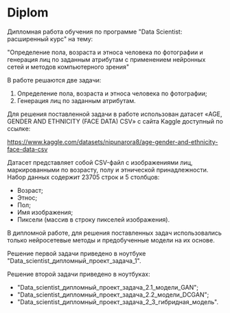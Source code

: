 # Diplom
Дипломная работа обучения по программе "Data Scientist: расширенный курс" на тему: 

"Определение пола, возраста и этноса человека по фотографии и генерация лиц по заданным атрибутам с применением нейронных сетей и методов компьютерного зрения"

В работе решаются две задачи:
1.	Определение пола, возраста и этноса человека по фотографии;
2.	Генерация лиц по заданным атрибутам.

Для решения поставленной задачи в работе использован датасет «AGE, GENDER AND ETHNICITY (FACE DATA) CSV» с сайта Kaggle доступный по ссылке:

https://www.kaggle.com/datasets/nipunarora8/age-gender-and-ethnicity-face-data-csv

Датасет представляет собой CSV-файл с изображениями лиц, маркированными по возрасту, полу и этнической принадлежности.
Набор данных содержит 23705 строк и 5 столбцов:
- Возраст;
- Этнос;
- Пол;
- Имя изображения;
- Пиксели (массив в строку пикселей изображения).

В дипломной работе, для решения поставленных задач использовались только нейросетевые методы и предобученные модели на их основе.

Решение первой задачи приведено в ноутбуке "Data_scientist_дипломный_проект_задача_1".

Решение второй задачи приведено в ноутбуках:
- "Data_scientist_дипломный_проект_задача_2.1_модели_GAN";
- "Data_scientist_дипломный_проект_задача_2.2_модели_DCGAN";
- "Data_scientist_дипломный_проект_задача_2_3_гибридная_модель".
